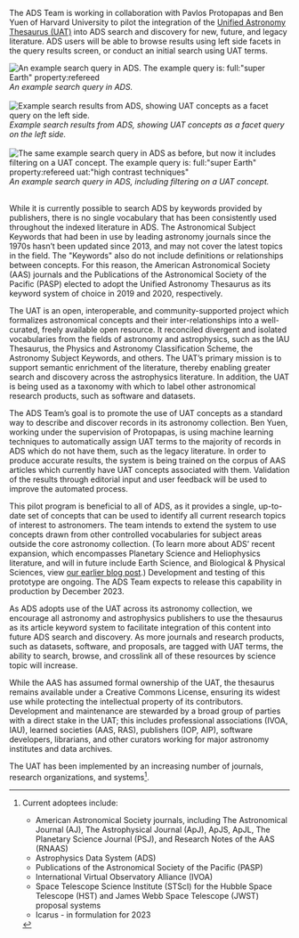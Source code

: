
The ADS Team is working in collaboration with Pavlos Protopapas and Ben Yuen of Harvard University to pilot the integration of the [Unified Astronomy Thesaurus (UAT)](https://astrothesaurus.org/) into ADS search and discovery for new, future, and legacy literature. ADS users will be able to browse results using left side facets in the query results screen, or conduct an initial search using UAT terms.

<div class="text-center">
    <img class="img-thumbnail" alt='An example search query in ADS. The example query is: full:"super Earth" property:refereed' src="{{ site.baseurl }}/blog/images/blog_2022-12-29_UAT1.png" />
<em>An example search query in ADS.</em>
</div>
<br>

<div class="text-center">
    <img class="img-thumbnail" alt="Example search results from ADS, showing UAT concepts as a facet query on the left side." src="{{ site.baseurl }}/blog/images/blog_2022-12-29_UAT2.png" />
<em>Example search results from ADS, showing UAT concepts as a facet query on the left side.</em>
</div>
<br>

<div class="text-center">
    <img class="img-thumbnail" alt='The same example search query in ADS as before, but now it includes filtering on a UAT concept. The example query is: full:"super Earth" property:refereed uat:"high contrast techniques"' src="{{ site.baseurl }}/blog/images/blog_2022-12-29_UAT3.png" />
<em>An example search query in ADS, including filtering on a UAT concept.</em>
</div>
<br>

While it is currently possible to search ADS by keywords provided by publishers, there is no single vocabulary that has been consistently used throughout the indexed literature in ADS. The Astronomical Subject Keywords that had been in use by leading astronomy journals since the 1970s hasn’t been updated since 2013, and may not cover the latest topics in the field. The "Keywords" also do not include definitions or relationships between concepts. For this reason, the American Astronomical Society (AAS) journals and the Publications of the Astronomical Society of the Pacific (PASP) elected to adopt the Unified Astronomy Thesaurus as its keyword system of choice in 2019 and 2020, respectively.  

The UAT is an open, interoperable, and community-supported project which formalizes astronomical concepts and their inter-relationships into a well-curated, freely available open resource. It reconciled divergent and isolated vocabularies from the fields of astronomy and astrophysics, such as the IAU Thesaurus, the Physics and Astronomy Classification Scheme, the Astronomy Subject Keywords, and others. The UAT’s primary mission is to support semantic enrichment of the literature, thereby enabling greater search and discovery across the astrophysics literature. In addition, the UAT is being used as a taxonomy with which to label other astronomical research products, such as software and datasets.

The ADS Team’s goal is to promote the use of UAT concepts as a standard way to describe and discover records in its astronomy collection. Ben Yuen, working under the supervision of Protopapas, is using machine learning techniques to automatically assign UAT terms to the majority of records in ADS which do not have them, such as the legacy literature. In order to produce accurate results, the system is being trained on the corpus of AAS articles which currently have UAT concepts associated with them. Validation of the results through editorial input and user feedback will be used to improve the automated process.

This pilot program is beneficial to all of ADS, as it provides a single, up-to-date set of concepts that can be used to identify all current research topics of interest to astronomers. The team intends to extend the system to use concepts drawn from other controlled vocabularies for subject areas outside the core astronomy collection. (To learn more about ADS’ recent expansion, which encompasses Planetary Science and Heliophysics literature, and will in future include Earth Science, and Biological & Physical Sciences, view [our earlier blog post](arc-ssad-project).) Development and testing of this prototype are ongoing. The ADS Team expects to release this capability in production by December 2023.

As ADS adopts use of the UAT across its astronomy collection, we encourage all astronomy and astrophysics publishers to use the thesaurus as its article keyword system to facilitate integration of this content into future ADS search and discovery. As more journals and research products, such as datasets, software, and proposals, are tagged with UAT terms, the ability to search, browse, and crosslink all of these resources by science topic will increase.

While the AAS has assumed formal ownership of the UAT, the thesaurus remains available under a Creative Commons License, ensuring its widest use while protecting the intellectual property of its contributors. Development and maintenance are stewarded by a broad group of parties with a direct stake in the UAT; this includes professional associations (IVOA, IAU), learned societies (AAS, RAS), publishers (IOP, AIP), software developers, librarians, and other curators working for major astronomy institutes and data archives.

The UAT has been implemented by an increasing number of journals, research organizations, and systems[^1].

[^1]: Current adoptees include:
    - American Astronomical Society journals, including The Astronomical Journal (AJ), The Astrophysical Journal (ApJ), ApJS, ApJL, The Planetary Science Journal (PSJ), and Research Notes of the AAS (RNAAS)
    - Astrophysics Data System (ADS)
    - Publications of the Astronomical Society of the Pacific (PASP)
    - International Virtual Observatory Alliance (IVOA)
    - Space Telescope Science Institute (STScI) for the Hubble Space Telescope (HST) and James Webb Space Telescope (JWST) proposal systems
    - Icarus - in formulation for 2023
